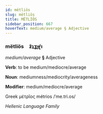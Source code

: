 ```yaml
---
id: mëtliös
slug: mëtliös
title: MËTLİÖS
sidebar_position: 667
hoverText: medium/average § Adjective
---
```


### mëtliös&emsp;<span kind="abugida">ƶ̆ʇʓɟɽ́ı</span>

*medium/average* **§** Adjective

**Verb**: to be medium/mediocre/average

**Noun**: mediumness/mediocrity/averageness

**Modifier**: medium/mediocre/average

Greek μέτρῐος métrios /ˈme.tri.os/

*Hellenic Language Family*
